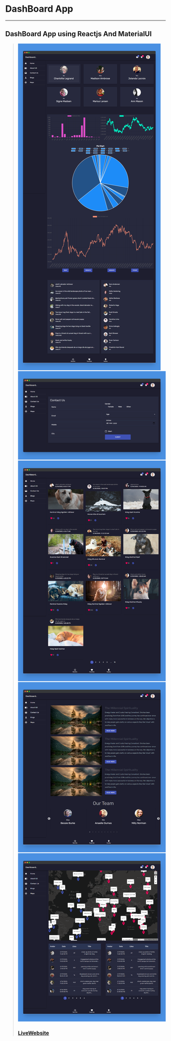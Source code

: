 # DashBoard App
---
DashBoard App using Reactjs And MaterialUI
---
> ![Website](public/images/screenshotapp.png)
> ![Website](public/images/screenshotapp2.png)
> ![Website](public/images/screenshotapp3.png)
> ![Website](public/images/screenshotapp4.png)
> ![Website](public/images/screenshotapp5.png)
> ### [LiveWebsite](https://react-dashboardapp.netlify.app/)
